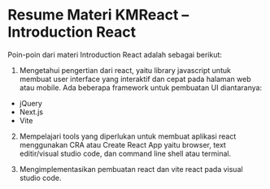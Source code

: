 # Resume Materi KMReact – Introduction React

Poin-poin dari materi Introduction React adalah sebagai berikut:

1. Mengetahui pengertian dari react, yaitu library javascript untuk membuat user interface yang interaktif dan cepat pada halaman web atau mobile. Ada beberapa framework untuk pembuatan UI diantaranya:
  - jQuery
  - Next.js
  - Vite

2. Mempelajari tools yang diperlukan untuk membuat aplikasi react menggunakan CRA atau Create React App yaitu browser, text editir/visual studio code, dan command line shell atau terminal.

3. Mengimplementasikan pembuatan react dan vite react pada visual studio code.

